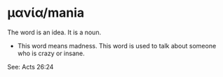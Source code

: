 # μανία/mania 
The word is an idea. It is a noun. 

* This word means madness. This word is used to talk about someone who is crazy or insane.

See: Acts 26:24
